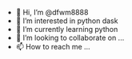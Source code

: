 - 👋 Hi, I’m @dfwm8888
- 👀 I’m interested in python dask
- 🌱 I’m currently learning python
- 💞️ I’m looking to collaborate on ...
- 📫 How to reach me ...

<!---
dfwm8888/dfwm8888 is a ✨ special ✨ repository because its `README.md` (this file) appears on your GitHub profile.
You can click the Preview link to take a look at your changes.
--->
